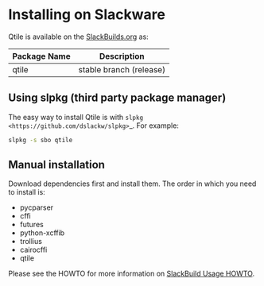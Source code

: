 # Installing on Slackware

Qtile is available on the [SlackBuilds.org](https://slackbuilds.org/repository/14.2/desktop/qtile/) as:

Package Name  | Description
------------- | -----------------------
qtile         | stable branch (release)

## Using slpkg (third party package manager)

The easy way to install Qtile is with `slpkg <https://github.com/dslackw/slpkg>`_. For example:

```bash
slpkg -s sbo qtile
```

## Manual installation

Download dependencies first and install them.
The order in which you need to install is:

- pycparser
- cffi
- futures
- python-xcffib
- trollius
- cairocffi
- qtile

Please see the HOWTO for more information on [SlackBuild Usage HOWTO](https://slackbuilds.org/howto/).
